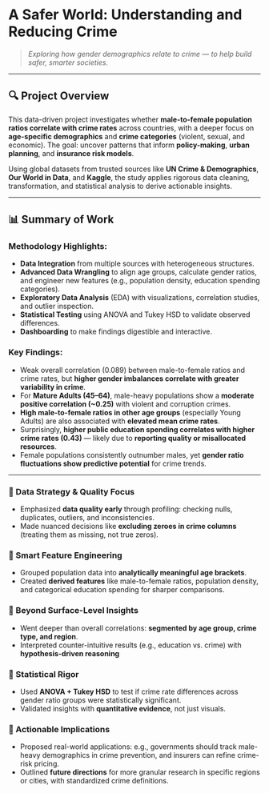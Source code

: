 # A Safer World: Understanding and Reducing Crime

> _Exploring how gender demographics relate to crime — to help build safer, smarter societies._

---

## 🔍 Project Overview

This data-driven project investigates whether **male-to-female population ratios correlate with crime rates** across countries, with a deeper focus on **age-specific demographics** and **crime categories** (violent, sexual, and economic). The goal: uncover patterns that inform **policy-making**, **urban planning**, and **insurance risk models**.

Using global datasets from trusted sources like **UN Crime & Demographics**, **Our World in Data**, and **Kaggle**, the study applies rigorous data cleaning, transformation, and statistical analysis to derive actionable insights.

---

## 📊 Summary of Work

### Methodology Highlights:
- **Data Integration** from multiple sources with heterogeneous structures.
- **Advanced Data Wrangling** to align age groups, calculate gender ratios, and engineer new features (e.g., population density, education spending categories).
- **Exploratory Data Analysis** (EDA) with visualizations, correlation studies, and outlier inspection.
- **Statistical Testing** using ANOVA and Tukey HSD to validate observed differences.
- **Dashboarding** to make findings digestible and interactive.

### Key Findings:
- Weak overall correlation (0.089) between male-to-female ratios and crime rates, but **higher gender imbalances correlate with greater variability in crime**.
- For **Mature Adults (45–64)**, male-heavy populations show a **moderate positive correlation (~0.25)** with violent and corruption crimes.
- **High male-to-female ratios in other age groups** (especially Young Adults) are also associated with **elevated mean crime rates**.
- Surprisingly, **higher public education spending correlates with higher crime rates (0.43)** — likely due to **reporting quality or misallocated resources**.
- Female populations consistently outnumber males, yet **gender ratio fluctuations show predictive potential** for crime trends.

---

### 🔧 Data Strategy & Quality Focus
- Emphasized **data quality early** through profiling: checking nulls, duplicates, outliers, and inconsistencies.
- Made nuanced decisions like **excluding zeroes in crime columns** (treating them as missing, not true zeros).

### 🧪 Smart Feature Engineering
- Grouped population data into **analytically meaningful age brackets**.
- Created **derived features** like male-to-female ratios, population density, and categorical education spending for sharper comparisons.

### 🔬 Beyond Surface-Level Insights
- Went deeper than overall correlations: **segmented by age group, crime type, and region**.
- Interpreted counter-intuitive results (e.g., education vs. crime) with **hypothesis-driven reasoning** 

### 📐 Statistical Rigor
- Used **ANOVA + Tukey HSD** to test if crime rate differences across gender ratio groups were statistically significant.
- Validated insights with **quantitative evidence**, not just visuals.

### 🚀 Actionable Implications
- Proposed real-world applications: e.g., governments should track male-heavy demographics in crime prevention, and insurers can refine crime-risk pricing.
- Outlined **future directions** for more granular research in specific regions or cities, with standardized crime definitions.





